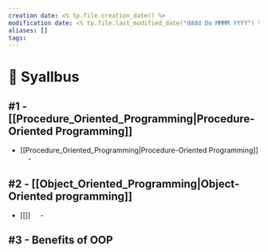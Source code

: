 ```yaml
---
creation date: <% tp.file.creation_date() %>
modification date: <% tp.file.last_modified_date("dddd Do MMMM YYYY") %>
aliases: [] 
tags: 
---
```


# 📕 Syallbus

##  #1 - [[Procedure_Oriented_Programming|Procedure-Oriented Programming]]
- [[Procedure_Oriented_Programming|Procedure-Oriented Programming]]
    - 

## #2 - [[Object_Oriented_Programming|Object-Oriented programming]]
- [[]]
    - 

## #3 - Benefits of OOP